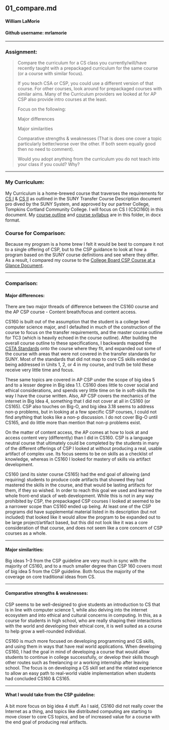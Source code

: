 ## 01_compare.md
#### William LaMorie
#### Github username: mrlamorie
---

### Assignment:
>Compare the curriculum for a CS class you currently/will/have recently taught with a prepackaged curriculum for the same course (or a course with similar focus).
>
>If you teach CSA or CSP, you could use a different version of that course.
For other courses, look around for prepackaged courses with similar aims. Many of the Curriculum providers we looked at for AP CSP also provide intro courses at the least.
>
>Focus on the following:
>
>Major differences
>
>Major similarities
>
>Comparative strengths & weaknesses (That is does one cover a topic particularly better/worse over the other. If both seem equally good then no need to comment).
>
>Would you adopt anything from the curriculum you do not teach into your class if you could? Why?

---

### My Curriculum:
My Curriculum is a home-brewed course that traverses the requirements for [CS I](https://www.suny.edu/attend/transfer-course-desc/#computerscience1) & [CS II](https://www.suny.edu/attend/transfer-course-desc/#computerscience2) as outlined in the SUNY Transfer Course Description document pro dived by the SUNY System, and approved by our partner College, Tompkins Cortland Community College. I will focus on CS I (CSCI160) in this document. My [course outline](CSCI160CourseOutline.docx) and [course syllabus](CSCI160SYLLABUS.docx) are in this folder, in docx format.

### Course for Comparison:
Because my program is a home brew I felt it would be best to compare it not to a single offering of CSP, but to the CSP guidance to look at how a program based on the SUNY course definitions and see where they differ. As a result, I compared my course to the [College Board CSP Course at a Glance Document](https://apcentral.collegeboard.org/media/pdf/ap-computer-science-principles-course-at-a-glance.pdf).

---

### Comparison:

#### Major differences: 

There are two major threads of difference between the CS160 course and the AP CSP course - Content breath/focus and content access.

CS160 is built out of the assumption that the student is a college level computer science major, and I defaulted in much of the construction of the course to focus on the transfer requirements, and the master course outline for TC3 (which is heavily echoed in the course outline). After building the overall course outline to these specifications, I backwards mapped the [CSTA Standards](https://csteachers.org/page/about-csta-s-k-12-nbsp-standards) onto the course where they fit, and expanded out some of the course with areas that were not covered in the transfer standards for SUNY. Most of the standards that did not map to core CS skills ended up being addressed in Units 1, 2, or 4 in my course, and truth be told these receive very little time and focus.

These same topics are covered in AP CSP under the scope of big idea 5 and to a lesser degree in Big idea 1.1. CS160 does little to cover social and ethical considerations, and spends very little time on tie in soft-skills the way I have the course written. Also, AP CSP covers the mechanics of the internet in Big Idea 4, something that I did not cover at all in CS160 (or CS165). CSP also touches on Big-O, and big idea 3.18 seems to address non-p problems, but in looking at a few specific CSP courses, I could not find anything that looks like a non-p discussion. I do not cover Big-O until CS165, and do little more than mention that non-p problems exist.

On the matter of content access, the AP comes at how to look at and access content very (differently) than I did in CS160. CSP is a language neutral course that ultimately could be completed by the students in many of the different offerings of CSP I looked at without producing a real, usable artifact of complex use. Its focus seems to be on skills as a checklist of knowledge, whereas in CS160 I looked for mastery of skills via artifact development. 

CS160 (and its sister course CS165) had the end goal of allowing (and requiring) students to produce code artifacts that showed they had mastered the skills in the course, and that would be lasting artifacts for them, if they so wished. In order to reach this goal we used and learned the whole front-end stack of web development. While this is not in any way prohibited by CSP, the prepackaged CSP courses I looked at seemed to be a narrower scope than CS160 ended up being. At least one of the CSP programs did have supplemental material listed in its description (but not included) that looked like it would allow the program to be expanded out to be large project/artifact based, but this did not look like it was a core consideration of that course, and does not seem like a core concern of CSP courses as a whole.

---

#### Major similarities: 

Big ideas 1–3 from the CSP guideline are very much in sync with the majority of CS160, and to a much smaller degree than CSP 160 covers most of big idea 5 from the CSP guideline. Both focus the majority of the coverage on core traditional ideas from CS. 

---

#### Comparative strengths & weaknesses:

CSP seems to be well-designed to give students an introduction to CS that is in line with computer science 1, while also delving into the internet ecosystem and into ethical and cultural concerns in computing. In this, as a course for students in high school, who are really shaping their interactions with the world and developing their ethical core, it is well suited as a course to help grow a well-rounded individual.

CS160 is much more focused on developing programming and CS skills, and using them in ways that have real world applications. When developing CS160, I had the goal in mind of developing a course that would allow students to continue in college successfully, or develop their skills though other routes such as freelancing or a working internship after leaving school. The focus is on developing a CS skill set and the related experience to allow an easy path to real-world viable implementation when students had concluded CS160 & CS165.

---

#### What I would take from the CSP guideline:

A bit more focus on big idea 4 stuff. As I said, CS160 did not really cover the Internet as a thing, and topics like distributed computing are starting to move closer to core CS topics, and be of increased value for a course with the end goal of producing real artifacts.